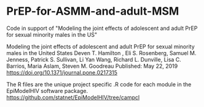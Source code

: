 # PrEP-for-ASMM-and-adult-MSM
Code in support of "Modeling the joint effects of adolescent and adult PrEP for sexual minority males in the US"

Modeling the joint effects of adolescent and adult PrEP for sexual minority males in the United States
Deven T. Hamilton , Eli S. Rosenberg, Samuel M. Jenness, Patrick S. Sullivan, Li Yan Wang, Richard L. Dunville, Lisa C. Barrios, Maria Aslam, Steven M. Goodreau
Published: May 22, 2019   https://doi.org/10.1371/journal.pone.0217315


The R files are the unique project specific .R code for each module in the EpiModelHIV software package.
https://github.com/statnet/EpiModelHIV/tree/campcl

